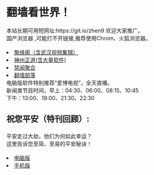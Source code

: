 # 翻墙看世界！
<div>本站长期可用短网址:https://git.io/zhen9 欢迎大家推广。</div>
<div>国产浏览器 ,可能打不开链接,推荐使用Chrom、火狐浏览器。</div>
<div><BR></div>
 <li><font class="ws11"><a href="https://github.com/jyg66/4/wiki" title="" target="_blank">聚缘阁（含武汉视频集锦）</a></font></li  
<UL>  
<li><font class="ws11"><a href="https://github.com/cbzs/fq/blob/master/README.md" title="" target="_blank">神州正道(含大量软件)</a></font></li>
<li><font class="ws11"><a href="https://github.com/gfw-breaker/banned-news1/blob/master/README.md" title="" target="_blank">禁闻聚合</a></font></li  

<UL>  
    
<li><font class="ws11"><a href="https://github.com/osurf/osurf/blob/master/README.md" title="" target="_blank">翻墙部落</a></font></li>
 <div>电脑版软件特别推荐“爱博电视”，全天直播。</div> 
 <div>新闻类节目时间，早上：04:30、06:00、08:15、10:45</div> 
 <div>下午：13:00、19:00、21:30、22:30</div> 
<h2><p><strong>祝您平安（特刊回顾）:</strong></p></h2>
<div>平安走过大劫，他们为何如此幸运？</div>
<div>这里告诉您至简、至易的平安秘诀！</div>
<div><BR></div>
  
<li><font class="ws11"><a href="https://raw.githubusercontent.com/zh99/fanqiang8/master/zhunipingan_read.pdf?raw=true" title="" target="_blank">电脑版</a></font></li>

<li><font class="ws11"><a href="https://raw.githubusercontent.com/zh99/fanqiang8/master/zhunipingan_sj.pdf?raw=true" title="" target="_blank">手机版</a></font></li>
